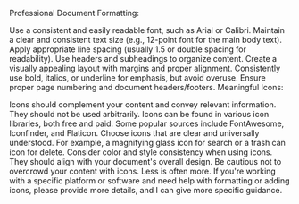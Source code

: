 Professional Document Formatting:

Use a consistent and easily readable font, such as Arial or Calibri.
Maintain a clear and consistent text size (e.g., 12-point font for the main body text).
Apply appropriate line spacing (usually 1.5 or double spacing for readability).
Use headers and subheadings to organize content.
Create a visually appealing layout with margins and proper alignment.
Consistently use bold, italics, or underline for emphasis, but avoid overuse.
Ensure proper page numbering and document headers/footers.
Meaningful Icons:

Icons should complement your content and convey relevant information. They should not be used arbitrarily.
Icons can be found in various icon libraries, both free and paid. Some popular sources include FontAwesome, Iconfinder, and Flaticon.
Choose icons that are clear and universally understood. For example, a magnifying glass icon for search or a trash can icon for delete.
Consider color and style consistency when using icons. They should align with your document's overall design.
Be cautious not to overcrowd your content with icons. Less is often more.
If you're working with a specific platform or software and need help with formatting or adding icons, please provide more details, and I can give more specific guidance.
